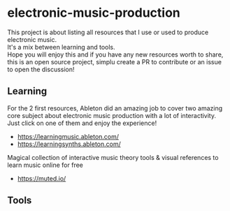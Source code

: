# electronic-music-production

This project is about listing all resources that I use or used to produce electronic music.  
It's a mix between learning and tools.  
Hope you will enjoy this and if you have any new resources worth to share, this is an open source project, simplu create a PR to contribute or an issue to open the discussion!

## Learning

For the 2 first resources, Ableton did an amazing job to cover two amazing core subject about electronic music production with a lot of interactivity. Just click on one of them and enjoy the experience!
- https://learningmusic.ableton.com/
- https://learningsynths.ableton.com/


Magical collection of interactive music theory tools & visual references to learn music online for free
  - https://muted.io/  

## Tools



